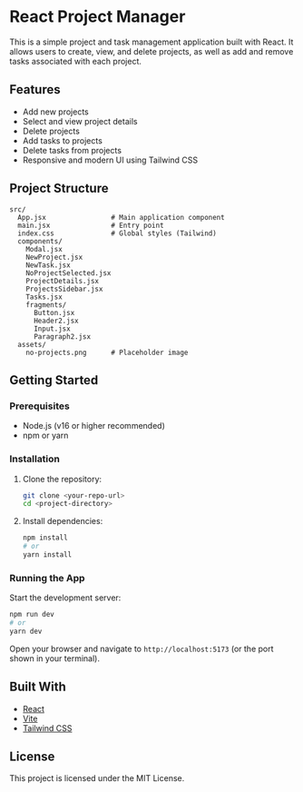 # React Project Manager

This is a simple project and task management application built with React. It allows users to create, view, and delete projects, as well as add and remove tasks associated with each project.

## Features
- Add new projects
- Select and view project details
- Delete projects
- Add tasks to projects
- Delete tasks from projects
- Responsive and modern UI using Tailwind CSS

## Project Structure
```
src/
  App.jsx                # Main application component
  main.jsx               # Entry point
  index.css              # Global styles (Tailwind)
  components/
    Modal.jsx
    NewProject.jsx
    NewTask.jsx
    NoProjectSelected.jsx
    ProjectDetails.jsx
    ProjectsSidebar.jsx
    Tasks.jsx
    fragments/
      Button.jsx
      Header2.jsx
      Input.jsx
      Paragraph2.jsx
  assets/
    no-projects.png      # Placeholder image
```

## Getting Started

### Prerequisites
- Node.js (v16 or higher recommended)
- npm or yarn

### Installation
1. Clone the repository:
   ```bash
   git clone <your-repo-url>
   cd <project-directory>
   ```
2. Install dependencies:
   ```bash
   npm install
   # or
   yarn install
   ```

### Running the App
Start the development server:
```bash
npm run dev
# or
yarn dev
```

Open your browser and navigate to `http://localhost:5173` (or the port shown in your terminal).

## Built With
- [React](https://react.dev/)
- [Vite](https://vitejs.dev/)
- [Tailwind CSS](https://tailwindcss.com/)

## License
This project is licensed under the MIT License.
